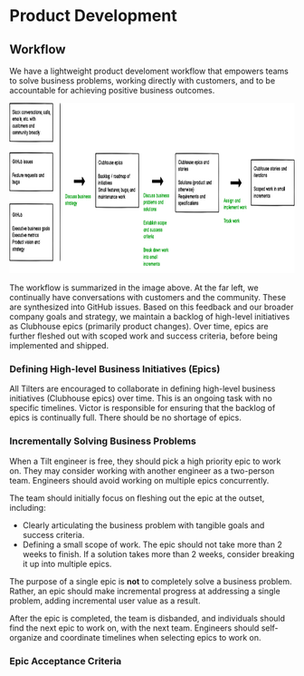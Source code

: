 # Product Development


## Workflow
We have a lightweight product develoment workflow that empowers teams to solve business problems, working directly with customers, and to be accountable for achieving positive business outcomes.

<img src="images/workflow.png" height="300" />

The workflow is summarized in the image above. At the far left, we continually have conversations with customers and the community. These are synthesized into GitHub issues. Based on this feedback and our broader company goals and strategy, we maintain a backlog of high-level initiatives as Clubhouse epics (primarily product changes). Over time, epics are further fleshed out with scoped work and success criteria, before being implemented and shipped.

### Defining High-level Business Initiatives (Epics)
All Tilters are encouraged to collaborate in defining high-level business initiatives (Clubhouse epics) over time. This is an ongoing task with no specific timelines. Victor is responsible for ensuring that the backlog of epics is continually full. There should be no shortage of epics.

### Incrementally Solving Business Problems
When a Tilt engineer is free, they should pick a high priority epic to work on. They may consider working with another engineer as a two-person team. Engineers should avoid working on multiple epics concurrently. 

The team should initially focus on fleshing out the epic at the outset, including:
- Clearly articulating the business problem with tangible goals and success criteria.
- Defining a small scope of work. The epic should not take more than 2 weeks to finish. If a solution takes more than 2 weeks, consider breaking it up into multiple epics.

The purpose of a single epic is **not** to completely solve a business problem. Rather, an epic should make incremental progress at addressing a single problem, adding incremental user value as a result.

After the epic is completed, the team is disbanded, and individuals should find the next epic to work on, with the next team. Engineers should self-organize and coordinate timelines when selecting epics to work on.

### Epic Acceptance Criteria
